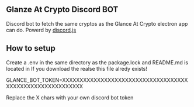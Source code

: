 ## Glanze At Crypto Discord BOT

Discord bot to fetch the same cryptos as the Glance At Crypto electron app can do.
Powerd by [discord.js](https://discord.js.org/#/)

## How to setup

Create a .env in the same directory as the package.lock and README.md is located in
If you download the realse this file alredy exists!

GLANCE_BOT_TOKEN=XXXXXXXXXXXXXXXXXXXXXXXXXXXXXXXXXXXXXXXXXXXXXXXXXXXXXXXXXX

Replace the X chars with your own discord bot token
